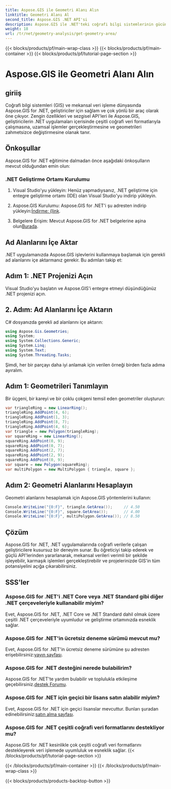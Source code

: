 ```yaml
---
title: Aspose.GIS ile Geometri Alanı Alın
linktitle: Geometri Alanı Al
second_title: Aspose.GIS .NET API'si
description: Aspose.GIS ile .NET'teki coğrafi bilgi sistemlerinin gücünü ortaya çıkarın. Uzamsal işlemleri zahmetsizce gerçekleştirin.
weight: 18
url: /tr/net/geometry-analysis/get-geometry-area/
---
```


{{< blocks/products/pf/main-wrap-class >}}
{{< blocks/products/pf/main-container >}}
{{< blocks/products/pf/tutorial-page-section >}}

# Aspose.GIS ile Geometri Alanı Alın

## giriiş
Coğrafi bilgi sistemleri (GIS) ve mekansal veri işleme dünyasında Aspose.GIS for .NET, geliştiriciler için sağlam ve çok yönlü bir araç olarak öne çıkıyor. Zengin özellikleri ve sezgisel API'leri ile Aspose.GIS, geliştiricilerin .NET uygulamaları içerisinde çeşitli coğrafi veri formatlarıyla çalışmasına, uzamsal işlemler gerçekleştirmesine ve geometrileri zahmetsizce değiştirmesine olanak tanır.
## Önkoşullar
Aspose.GIS for .NET eğitimine dalmadan önce aşağıdaki önkoşulların mevcut olduğundan emin olun:
### .NET Geliştirme Ortamı Kurulumu
1. Visual Studio'yu yükleyin: Henüz yapmadıysanız, .NET geliştirme için entegre geliştirme ortamı (IDE) olan Visual Studio'yu indirip yükleyin.
   
2.  Aspose.GIS Kurulumu: Aspose.GIS for .NET'i şu adresten indirip yükleyin:[İndirme: {link](https://releases.aspose.com/gis/net/).
3. Belgelere Erişim: Mevcut Aspose.GIS for .NET belgelerine aşina olun[Burada](https://reference.aspose.com/gis/net/).

## Ad Alanlarını İçe Aktar
.NET uygulamanızda Aspose.GIS işlevlerini kullanmaya başlamak için gerekli ad alanlarını içe aktarmanız gerekir. Bu adımları takip et:
## Adım 1: .NET Projenizi Açın
Visual Studio'yu başlatın ve Aspose.GIS'i entegre etmeyi düşündüğünüz .NET projenizi açın.
## 2. Adım: Ad Alanlarını İçe Aktarın
C# dosyanızda gerekli ad alanlarını içe aktarın:
```csharp
using Aspose.Gis.Geometries;
using System;
using System.Collections.Generic;
using System.Linq;
using System.Text;
using System.Threading.Tasks;
```

Şimdi, her bir parçayı daha iyi anlamak için verilen örneği birden fazla adıma ayıralım.
## Adım 1: Geometrileri Tanımlayın
Bir üçgeni, bir kareyi ve bir çoklu çokgeni temsil eden geometriler oluşturun:
```csharp
var triangleRing = new LinearRing();
triangleRing.AddPoint(4, 6);
triangleRing.AddPoint(1, 3);
triangleRing.AddPoint(8, 7);
triangleRing.AddPoint(4, 6);
var triangle = new Polygon(triangleRing);
var squareRing = new LinearRing();
squareRing.AddPoint(0, 9);
squareRing.AddPoint(0, 7);
squareRing.AddPoint(2, 7);
squareRing.AddPoint(2, 9);
squareRing.AddPoint(0, 9);
var square = new Polygon(squareRing);
var multiPolygon = new MultiPolygon { triangle, square };
```
## Adım 2: Geometri Alanlarını Hesaplayın
Geometri alanlarını hesaplamak için Aspose.GIS yöntemlerini kullanın:
```csharp
Console.WriteLine("{0:F}", triangle.GetArea());     // 4.50
Console.WriteLine("{0:F}", square.GetArea());       // 4.00
Console.WriteLine("{0:F}", multiPolygon.GetArea()); // 8.50
```

## Çözüm
Aspose.GIS for .NET, .NET uygulamalarında coğrafi verilerle çalışan geliştiricilere kusursuz bir deneyim sunar. Bu öğreticiyi takip ederek ve güçlü API'lerinden yararlanarak, mekansal verileri verimli bir şekilde işleyebilir, karmaşık işlemleri gerçekleştirebilir ve projelerinizde GIS'in tüm potansiyelini açığa çıkarabilirsiniz.
## SSS'ler
### Aspose.GIS for .NET'i .NET Core veya .NET Standard gibi diğer .NET çerçeveleriyle kullanabilir miyim?
Evet, Aspose.GIS for .NET, .NET Core ve .NET Standard dahil olmak üzere çeşitli .NET çerçeveleriyle uyumludur ve geliştirme ortamınızda esneklik sağlar.
### Aspose.GIS for .NET'in ücretsiz deneme sürümü mevcut mu?
 Evet, Aspose.GIS for .NET'in ücretsiz deneme sürümüne şu adresten erişebilirsiniz:[yayın sayfası](https://releases.aspose.com/).
### Aspose.GIS for .NET desteğini nerede bulabilirim?
 Aspose.GIS for .NET'te yardım bulabilir ve toplulukla etkileşime geçebilirsiniz.[destek Forumu](https://forum.aspose.com/c/gis/33).
### Aspose.GIS for .NET için geçici bir lisans satın alabilir miyim?
 Evet, Aspose.GIS for .NET için geçici lisanslar mevcuttur. Bunları şuradan edinebilirsiniz:[satın alma sayfası](https://purchase.aspose.com/temporary-license/).
### Aspose.GIS for .NET çeşitli coğrafi veri formatlarını destekliyor mu?
Aspose.GIS for .NET kesinlikle çok çeşitli coğrafi veri formatlarını destekleyerek veri işlemede uyumluluk ve esneklik sağlar.
{{< /blocks/products/pf/tutorial-page-section >}}

{{< /blocks/products/pf/main-container >}}
{{< /blocks/products/pf/main-wrap-class >}}

{{< blocks/products/products-backtop-button >}}
